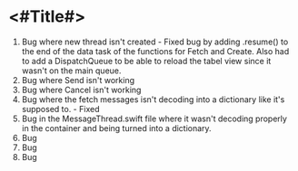 #  <#Title#>

1. Bug where new thread isn't created - Fixed bug by adding .resume() to the end of the data task of the functions for Fetch and  Create. Also had to add a DispatchQueue to be able to reload the tabel view since it wasn't on the main queue.
2. Bug where Send isn't working
3. Bug where Cancel isn't working
4. Bug where the fetch messages isn't decoding into a dictionary like it's supposed to. - Fixed
5. Bug in the MessageThread.swift file where it wasn't decoding properly in the container and being turned into a dictionary.
6. Bug
7. Bug
8. Bug
